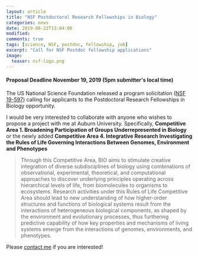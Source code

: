 ```yaml
---
layout: article
title: "NSF Postdoctoral Research Fellowships in Biology"
categories: news
date: 2019-08-22T13:04:00
modified:
comments: true
tags: [science, NSF, postdoc, fellowship, job]
excerpt: "Call for NSF Postdoc fellowship applications"
image:
  teaser: nsf-logo.png
---
```


#### Proposal Deadline November 19, 2019 (5pm submitter's local time)

The US National Science Foundation released a program solicitation ([NSF 19-597](https://www.nsf.gov/pubs/2019/nsf19597/nsf19597.htm?WT.mc_id=USNSF_25&WT.mc_ev=click)) calling for applicants to the Postdoctoral Research Fellowships in Biology opportunity.

I would be very interested to collaborate with anyone who wishes to propose a project with me at Auburn University. Specifically, __Competitive Area 1. Broadening Participation of Groups Underrepresented in Biology__ or the newly added __Competitive Area 4. Integrative Research Investigating the Rules of Life Governing Interactions Between Genomes, Environment and Phenotypes__ 

>Through this Competitive Area, BIO aims to stimulate creative integration of diverse subdisciplines of biology using combinations of observational, experimental, theoretical, and computational approaches to discover underlying principles operating across hierarchical levels of life, from biomolecules to organisms to ecosystems. Research activities under this Rules of Life Competitive Area should lead to new understanding of how higher-order structures and functions of biological systems result from the interactions of heterogeneous biological components, as shaped by the environment and evolutionary processes, thus furthering predictive capability of how key properties and mechanisms of living systems emerge from the interactions of genomes, environments, and phenotypes.

Please [contact me](mailto:terps@auburn.edu) if you are interested!

